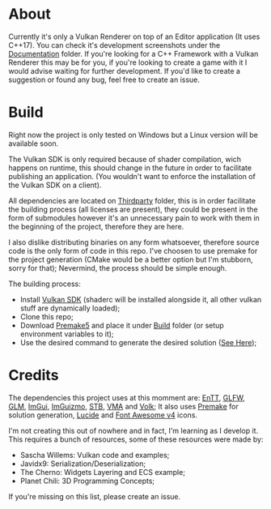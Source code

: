 # About
Currently it's only a Vulkan Renderer on top of an Editor application (It uses C++17). You can check it's development screenshots under the [Documentation](Documentation) folder. If you're looking for a C++ Framework with a Vulkan Renderer this may be for you, if you're looking to create a game with it I would advise waiting for further development. If you'd like to create a suggestion or found any bug, feel free to create an issue.

# Build
Right now the project is only tested on Windows but a Linux version will be available soon.

The Vulkan SDK is only required because of shader compilation, wich happens on runtime, this should change in the future in order to facilitate publishing an application. (You wouldn't want to enforce the installation of the Vulkan SDK on a client).

All dependencies are located on [Thirdparty](Thirdparty) folder, this is in order facilitate the building process (all licenses are present), they could be present in the form of submodules however it's an unnecessary pain to work with them in the beginning of the project, therefore they are here. 

I also dislike distributing binaries on any form whatsoever, therefore source code is the only form of code in this repo. I've choosen to use premake for the project generation (CMake would be a better option but I'm stubborn, sorry for that); Nevermind, the process should be simple enough.

The building process:
* Install [Vulkan SDK](https://vulkan.lunarg.com/) (shaderc will be installed alongside it, all other vulkan stuff are dynamically loaded);
* Clone this repo;
* Download [Premake5](https://premake.github.io/) and place it under [Build](Build) folder (or setup environment variables to it);
* Use the desired command to generate the desired solution ([See Here](https://premake.github.io/docs/Using-Premake));

# Credits
The dependencies this project uses at this momment are: [EnTT](https://github.com/skypjack/entt), [GLFW](https://github.com/glfw/glfw), [GLM](https://glm.g-truc.net/), [ImGui](https://github.com/ocornut/imgui/), [ImGuizmo](https://github.com/CedricGuillemet/ImGuizmo), [STB](https://github.com/nothings/stb), [VMA](https://github.com/GPUOpen-LibrariesAndSDKs/VulkanMemoryAllocator) and [Volk](https://github.com/zeux/volk);
It also uses [Premake](https://premake.github.io/) for solution generation, [Lucide](https://lucide.dev/) and [Font Awesome v4](https://fontawesome.com/v4) icons.


I'm not creating this out of nowhere and in fact, I'm learning as I develop it. This requires a bunch of resources, some of these resources were made by:
* Sascha Willems: Vulkan code and examples;
* Javidx9: Serialization/Deserialization; 
* The Cherno: Widgets Layering and ECS example;
* Planet Chili: 3D Programming Concepts;

If you're missing on this list, please create an issue.